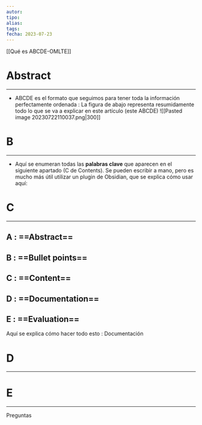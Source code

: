 ```yaml
---
autor:
tipo:
alias:
tags: 
fecha: 2023-07-23
---
```


[[Qué es ABCDE-OMLTE]]

# Abstract
- - -
- ABCDE es el formato que seguimos para tener toda la información perfectamente ordenada : La figura de abajo representa resumidamente todo lo que se va a explicar en este artículo (este ABCDE)
![[Pasted image 20230722110037.png|300]]

# B
- - -
- Aquí se enumeran todas las **palabras clave** que aparecen en el siguiente apartado (C de Contents). Se pueden escribir a mano, pero es mucho más útil utilizar un plugin de Obsidian, que se explica cómo usar aquí: 

# C
- - -

## A : ==Abstract==
## B : ==Bullet points==
## C : ==Content==
## D : ==Documentation==
## E : ==Evaluation==

Aquí se explica cómo hacer todo esto : Documentación

# D
- - -



# E
- - -
Preguntas